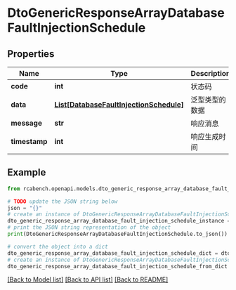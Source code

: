 # DtoGenericResponseArrayDatabaseFaultInjectionSchedule


## Properties

Name | Type | Description | Notes
------------ | ------------- | ------------- | -------------
**code** | **int** | 状态码 | [optional] 
**data** | [**List[DatabaseFaultInjectionSchedule]**](DatabaseFaultInjectionSchedule.md) | 泛型类型的数据 | [optional] 
**message** | **str** | 响应消息 | [optional] 
**timestamp** | **int** | 响应生成时间 | [optional] 

## Example

```python
from rcabench.openapi.models.dto_generic_response_array_database_fault_injection_schedule import DtoGenericResponseArrayDatabaseFaultInjectionSchedule

# TODO update the JSON string below
json = "{}"
# create an instance of DtoGenericResponseArrayDatabaseFaultInjectionSchedule from a JSON string
dto_generic_response_array_database_fault_injection_schedule_instance = DtoGenericResponseArrayDatabaseFaultInjectionSchedule.from_json(json)
# print the JSON string representation of the object
print(DtoGenericResponseArrayDatabaseFaultInjectionSchedule.to_json())

# convert the object into a dict
dto_generic_response_array_database_fault_injection_schedule_dict = dto_generic_response_array_database_fault_injection_schedule_instance.to_dict()
# create an instance of DtoGenericResponseArrayDatabaseFaultInjectionSchedule from a dict
dto_generic_response_array_database_fault_injection_schedule_from_dict = DtoGenericResponseArrayDatabaseFaultInjectionSchedule.from_dict(dto_generic_response_array_database_fault_injection_schedule_dict)
```
[[Back to Model list]](../README.md#documentation-for-models) [[Back to API list]](../README.md#documentation-for-api-endpoints) [[Back to README]](../README.md)


